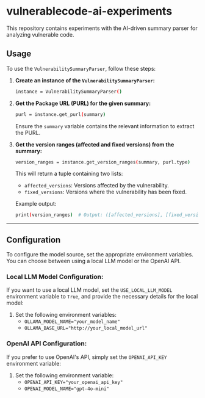 # vulnerablecode-ai-experiments

This repository contains experiments with the AI-driven summary parser for analyzing vulnerable code.

## Usage

To use the `VulnerabilitySummaryParser`, follow these steps:

1. **Create an instance of the `VulnerabilitySummaryParser`:**

    ```bash
    instance = VulnerabilitySummaryParser()
    ```

2. **Get the Package URL (PURL) for the given summary:**

    ```bash
    purl = instance.get_purl(summary)
    ```

    Ensure the `summary` variable contains the relevant information to extract the PURL.

3. **Get the version ranges (affected and fixed versions) from the summary:**

    ```bash
    version_ranges = instance.get_version_ranges(summary, purl.type)
    ```

    This will return a tuple containing two lists:
    - `affected_versions`: Versions affected by the vulnerability.
    - `fixed_versions`: Versions where the vulnerability has been fixed.

    Example output:

    ```bash
    print(version_ranges)  # Output: ([affected_versions], [fixed_versions])
    ```

---
## Configuration

To configure the model source, set the appropriate environment variables. You can choose between using a local LLM model or the OpenAI API.

### Local LLM Model Configuration:

If you want to use a local LLM model, set the `USE_LOCAL_LLM_MODEL` environment variable to `True`, and provide the necessary details for the local model:

1. Set the following environment variables:
    - `OLLAMA_MODEL_NAME="your_model_name"`
    - `OLLAMA_BASE_URL="http://your_local_model_url"`

### OpenAI API Configuration:

If you prefer to use OpenAI's API, simply set the `OPENAI_API_KEY` environment variable:

1. Set the following environment variable:
    - `OPENAI_API_KEY="your_openai_api_key"`
    - `OPENAI_MODEL_NAME="gpt-4o-mini"`
